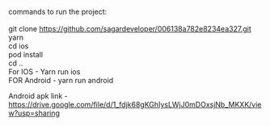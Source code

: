 commands to run the project:<br />
<br />
git clone https://github.com/sagardeveloper/006138a782e8234ea327.git<br />
yarn <br />
cd ios<br />
pod install<br />
cd ..<br />
For IOS - Yarn run ios<br />
FOR Android - yarn run android<br />

Android apk link - https://drive.google.com/file/d/1_fdjk68gKGhIysLWjJ0mDOxsjNb_MKXK/view?usp=sharing

